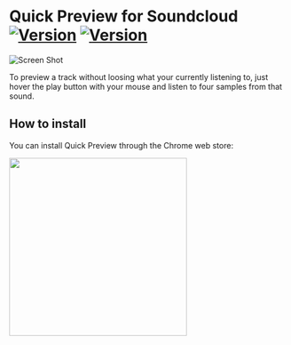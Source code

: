# Quick Preview for Soundcloud [![Version](https://img.shields.io/chrome-web-store/v/lghceigagnfccdnkpdfbbhjjegijbjmp.svg)](https://chrome.google.com/webstore/detail/quick-preview-for-soundcl/lghceigagnfccdnkpdfbbhjjegijbjmp) [![Version](https://img.shields.io/chrome-web-store/stars/lghceigagnfccdnkpdfbbhjjegijbjmp.svg)](https://chrome.google.com/webstore/detail/quick-preview-for-soundcl/lghceigagnfccdnkpdfbbhjjegijbjmp)



	




![Screen Shot](https://i.imgur.com/YFPk7VO.jpg)


To preview a track without loosing what your currently listening to, just hover the play button with your mouse and listen to four samples from that sound.

## How to install

You can install Quick Preview through the Chrome web store: 

<a href="https://chrome.google.com/webstore/detail/quick-preview-for-soundcl/lghceigagnfccdnkpdfbbhjjegijbjmp">
    <img src="https://github.com/Hemmingsson/Freeze/raw/master/resources/CWS-dl.png" width="320">
 </a>

